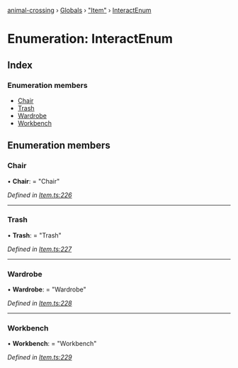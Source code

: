 [animal-crossing](../README.md) › [Globals](../globals.md) › ["Item"](../modules/_item_.md) › [InteractEnum](_item_.interactenum.md)

# Enumeration: InteractEnum

## Index

### Enumeration members

* [Chair](_item_.interactenum.md#chair)
* [Trash](_item_.interactenum.md#trash)
* [Wardrobe](_item_.interactenum.md#wardrobe)
* [Workbench](_item_.interactenum.md#workbench)

## Enumeration members

###  Chair

• **Chair**: = "Chair"

*Defined in [Item.ts:226](https://github.com/Norviah/animal-crossing/blob/ba83c61/module/types/Item.ts#L226)*

___

###  Trash

• **Trash**: = "Trash"

*Defined in [Item.ts:227](https://github.com/Norviah/animal-crossing/blob/ba83c61/module/types/Item.ts#L227)*

___

###  Wardrobe

• **Wardrobe**: = "Wardrobe"

*Defined in [Item.ts:228](https://github.com/Norviah/animal-crossing/blob/ba83c61/module/types/Item.ts#L228)*

___

###  Workbench

• **Workbench**: = "Workbench"

*Defined in [Item.ts:229](https://github.com/Norviah/animal-crossing/blob/ba83c61/module/types/Item.ts#L229)*
